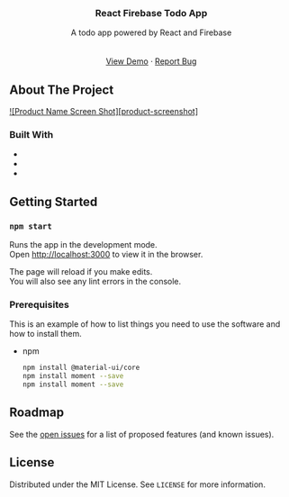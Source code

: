 <!--
*** Thanks for checking out the Best-README-Template. If you have a suggestion
*** that would make this better, please fork the repo and create a pull request
*** or simply open an issue with the tag "enhancement".
*** Thanks again! Now go create something AMAZING! :D
***
***
***
*** To avoid retyping too much info. Do a search and replace for the following:
*** github_username, repo_name, twitter_handle, email, project_title, project_description
-->



<!-- PROJECT SHIELDS -->
<!--
*** I'm using markdown "reference style" links for readability.
*** Reference links are enclosed in brackets [ ] instead of parentheses ( ).
*** See the bottom of this document for the declaration of the reference variables
*** for contributors-url, forks-url, etc. This is an optional, concise syntax you may use.
*** https://www.markdownguide.org/basic-syntax/#reference-style-links
-->

<!-- PROJECT LOGO -->
<br />
<p align="center">

  <h3 align="center">React Firebase Todo App</h3>

  <p align="center">
    A todo app powered by React and Firebase
    <br />
    <br />
    <br />
    <a href="https://react-firebase-todo-app-b165b.web.app/">View Demo</a>
    ·
    <a href="mailto:ethanshi0725@gmail.com">Report Bug</a>
  </p>
</p>



<!-- TABLE OF CONTENTS -->
<!-- no need atm -->



<!-- ABOUT THE PROJECT -->
## About The Project

[![Product Name Screen Shot][product-screenshot]](https://example.com)


### Built With

* []()
* []()
* []()



<!-- GETTING STARTED -->
## Getting Started

### `npm start`

Runs the app in the development mode.\
Open [http://localhost:3000](http://localhost:3000) to view it in the browser.

The page will reload if you make edits.\
You will also see any lint errors in the console.

### Prerequisites

This is an example of how to list things you need to use the software and how to install them.
* npm
  ```sh
  npm install @material-ui/core
  npm install moment --save
  npm install moment --save
  ```

<!-- USAGE EXAMPLES -->


<!-- ROADMAP -->
## Roadmap

See the [open issues](https://github.com/github_username/repo_name/issues) for a list of proposed features (and known issues).


<!-- LICENSE -->
## License

Distributed under the MIT License. See `LICENSE` for more information.



<!-- ACKNOWLEDGEMENTS -->
